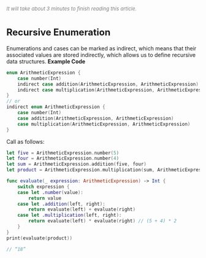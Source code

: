 
<font color=gray size=2>*It will take about 3 minutes to finish reading this article.*</font>

# **<font size=5 >Recursive Enumeration</font>**

Enumerations and cases can be marked as indirect, which means that their associated values are stored indirectly, which allows us to define recursive data structures.
<strong>Example Code</strong>

```Swift
enum ArithmeticExpression {
    case number(Int)
    indirect case addition(ArithmeticExpression, ArithmeticExpression)
    indirect case multiplication(ArithmeticExpression, ArithmeticExpression)
}
// or 
indirect enum ArithmeticExpression {
    case number(Int)
    case addition(ArithmeticExpression, ArithmeticExpression)
    case multiplication(ArithmeticExpression, ArithmeticExpression)
}
```
Call as follows:
```Swift 
let five = ArithmeticExpression.number(5)
let four = ArithmeticExpression.number(4)
let sum = ArithmeticExpression.addition(five, four)
let product = ArithmeticExpression.multiplication(sum, ArithmeticExpression.number(2))

func evaluate(_ expression: ArithmeticExpression) -> Int {
    switch expression {
    case let .number(value):
        return value
    case let .addition(left, right):
        return evaluate(left) + evaluate(right)
    case let .multiplication(left, right):
        return evaluate(left) * evaluate(right) // (5 + 4) * 2
    }
}
print(evaluate(product))

// “18”
```




